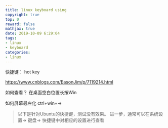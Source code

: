 ```yaml
---
title: linux keyboard using
copyright: true
top: 0
reward: false
mathjax: true
date: 2019-10-09 6:29:04
tags:
- linux
- keyboard
categories:
- linux
---
```


快捷键： hot key

https://www.cnblogs.com/EasonJim/p/7119214.html


如何查看？
在桌面空白位置长按Win

如何屏幕最左化 ctrl+win+->  
> 以下是针对Ubuntu的快捷键，测试没有效果。
进一步，通常可以在系统设置-> 键盘-> 快捷键中对相应的设置进行查看